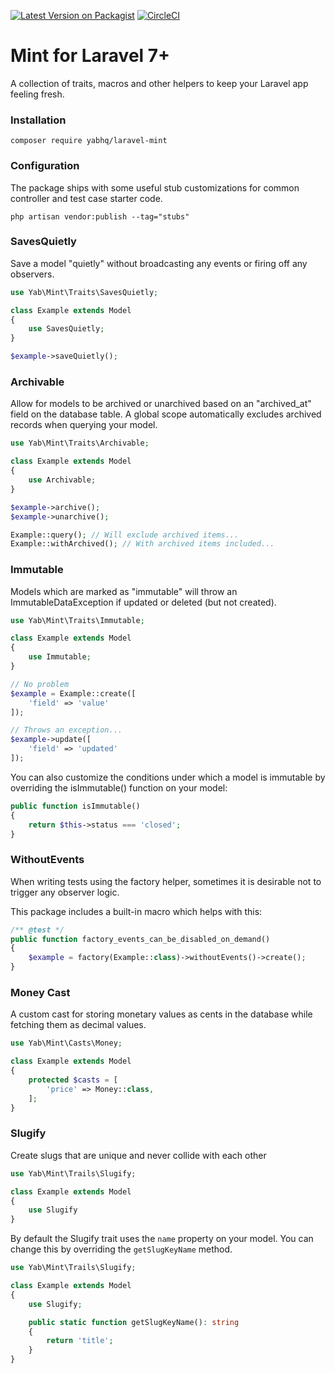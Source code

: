 [![Latest Version on Packagist](https://img.shields.io/packagist/v/yabhq/mint.svg?style=flat-square)](https://packagist.org/packages/yabhq/mint)
[![CircleCI](https://img.shields.io/circleci/project/github/yabhq/laravel-mint/master.svg)](https://circleci.com/gh/yabhq/mint)

# Mint for Laravel 7+

A collection of traits, macros and other helpers to keep your Laravel app feeling fresh.

### Installation

```
composer require yabhq/laravel-mint
```

### Configuration

The package ships with some useful stub customizations for common controller and test case starter code.

```
php artisan vendor:publish --tag="stubs"
```

### SavesQuietly

Save a model "quietly" without broadcasting any events or firing off any observers.

```php
use Yab\Mint\Traits\SavesQuietly;

class Example extends Model
{
    use SavesQuietly;
}
```

```php
$example->saveQuietly();
```

### Archivable

Allow for models to be archived or unarchived based on an "archived_at" field on the database table. A global scope automatically excludes archived records when querying your model.

```php
use Yab\Mint\Traits\Archivable;

class Example extends Model
{
    use Archivable;
}
```

```php
$example->archive();
$example->unarchive();

Example::query(); // Will exclude archived items...
Example::withArchived(); // With archived items included...
```

### Immutable

Models which are marked as "immutable" will throw an ImmutableDataException if updated or deleted (but not created).

```php
use Yab\Mint\Traits\Immutable;

class Example extends Model
{
    use Immutable;
}
```

```php
// No problem
$example = Example::create([
    'field' => 'value'
]);

// Throws an exception...
$example->update([
    'field' => 'updated'
]);
```

You can also customize the conditions under which a model is immutable by overriding the isImmutable() function on your model:

```php
public function isImmutable()
{
    return $this->status === 'closed';
}
```

### WithoutEvents

When writing tests using the factory helper, sometimes it is desirable not to trigger any observer logic.

This package includes a built-in macro which helps with this:

```php
/** @test */
public function factory_events_can_be_disabled_on_demand()
{
    $example = factory(Example::class)->withoutEvents()->create();
}
```

### Money Cast

A custom cast for storing monetary values as cents in the database while fetching them as decimal values.

```php
use Yab\Mint\Casts\Money;

class Example extends Model
{
    protected $casts = [
        'price' => Money::class,
    ];
}
```

### Slugify

Create slugs that are unique and never collide with each other

```php
use Yab\Mint\Trails\Slugify;

class Example extends Model
{
    use Slugify
}
```

By default the Slugify trait uses the `name` property on your model. You can change this
by overriding the `getSlugKeyName` method.

```php
use Yab\Mint\Trails\Slugify;

class Example extends Model
{
    use Slugify;

    public static function getSlugKeyName(): string
    {
        return 'title';
    }
}
```
